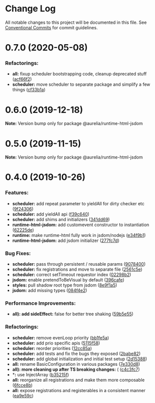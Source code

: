 # Change Log

All notable changes to this project will be documented in this file.
See [Conventional Commits](https://conventionalcommits.org) for commit guidelines.

<a name="0.7.0"></a>
# 0.7.0 (2020-05-08)

### Refactorings:

* **all:** fixup scheduler bootstrapping code, cleanup deprecated stuff ([acf66f2](https://github.com/aurelia/aurelia/commit/acf66f2))
* **scheduler:** move scheduler to separate package and simplify a few things ([cf33b1a](https://github.com/aurelia/aurelia/commit/cf33b1a))

<a name="0.6.0"></a>
# 0.6.0 (2019-12-18)

**Note:** Version bump only for package @aurelia/runtime-html-jsdom

<a name="0.5.0"></a>
# 0.5.0 (2019-11-15)

**Note:** Version bump only for package @aurelia/runtime-html-jsdom

<a name="0.4.0"></a>
# 0.4.0 (2019-10-26)

### Features:

* **scheduler:** add repeat parameter to yieldAll for dirty checker etc ([9f24306](https://github.com/aurelia/aurelia/commit/9f24306))
* **scheduler:** add yieldAll api ([f39c640](https://github.com/aurelia/aurelia/commit/f39c640))
* **scheduler:** add shims and initializers ([341dd69](https://github.com/aurelia/aurelia/commit/341dd69))
* **runtime-html-jsdom:** add customevent constructor to instantiation ([62225de](https://github.com/aurelia/aurelia/commit/62225de))
* **runtime:** make runtime-html fully work in jsdom/nodejs ([e34f9b1](https://github.com/aurelia/aurelia/commit/e34f9b1))
* **runtime-html-jsdom:** add jsdom initializer ([277fc7d](https://github.com/aurelia/aurelia/commit/277fc7d))


### Bug Fixes:

* **scheduler:** pass through persistent / reusable params ([9078400](https://github.com/aurelia/aurelia/commit/9078400))
* **scheduler:** fix registrations and move to separate file ([2561c5e](https://github.com/aurelia/aurelia/commit/2561c5e))
* **scheduler:** correct setTimeout requestor index ([02298b2](https://github.com/aurelia/aurelia/commit/02298b2))
* **jsdom:** enable pretendToBeVisual by default ([396cafe](https://github.com/aurelia/aurelia/commit/396cafe))
* **styles:** pull shadow root type from jsdom ([8e9f1a5](https://github.com/aurelia/aurelia/commit/8e9f1a5))
* **jsdom:** add missing types ([084f4e2](https://github.com/aurelia/aurelia/commit/084f4e2))


### Performance Improvements:

* **all): add sideEffect:** false for better tree shaking ([59b5e55](https://github.com/aurelia/aurelia/commit/59b5e55))


### Refactorings:

* **scheduler:** remove evenLoop priority ([bb1fe5a](https://github.com/aurelia/aurelia/commit/bb1fe5a))
* **scheduler:** add prio specific apis ([5115f58](https://github.com/aurelia/aurelia/commit/5115f58))
* **scheduler:** reorder priorities ([12cc85a](https://github.com/aurelia/aurelia/commit/12cc85a))
* **scheduler:** add tests and fix the bugs they exposed ([2babe82](https://github.com/aurelia/aurelia/commit/2babe82))
* **scheduler:** add global initialization and initial test setup ([2d15388](https://github.com/aurelia/aurelia/commit/2d15388))
* **all:** rename BasicConfiguration in various packages ([7e330d8](https://github.com/aurelia/aurelia/commit/7e330d8))
* **all): more cleaning up after TS breaking changes:** ( ([c4c3fc7](https://github.com/aurelia/aurelia/commit/c4c3fc7))
* ***:** use InjectArray ([b35215f](https://github.com/aurelia/aurelia/commit/b35215f))
* **all:** reorganize all registrations and make them more composable ([6fcce8b](https://github.com/aurelia/aurelia/commit/6fcce8b))
* **all:** expose registrations and registerables in a consistent manner ([ea9e59c](https://github.com/aurelia/aurelia/commit/ea9e59c))

